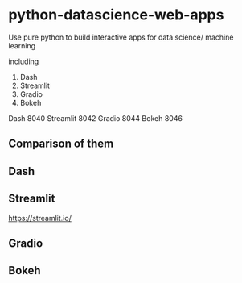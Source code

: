 # python-datascience-web-apps
Use pure python to build interactive apps for data science/ machine learning

including
1. Dash
2. Streamlit
3. Gradio
4. Bokeh


Dash 8040
Streamlit 8042
Gradio 8044
Bokeh 8046

## Comparison of them


## Dash


## Streamlit
https://streamlit.io/



## Gradio


## Bokeh

